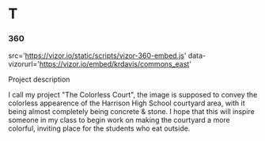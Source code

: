 # T

### 360

<embed> src='https://vizor.io/static/scripts/vizor-360-embed.js' data-vizorurl='https://vizor.io/embed/krdavis/commons_east' </embed>

Project description

I call my project "The Colorless Court", the image is supposed to convey the colorless appearence of the Harrison High School courtyard area, with it being almost completely being concrete & stone. I hope that this will inspire someone in my class to begin work on making the courtyard a more colorful, inviting place for the students who eat outside.
